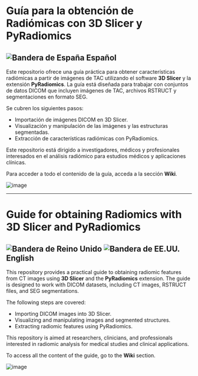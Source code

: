 # Guía para la obtención de Radiómicas con 3D Slicer y PyRadiomics  

## ![Bandera de España](https://upload.wikimedia.org/wikipedia/commons/thumb/9/9a/Flag_of_Spain.svg/20px-Flag_of_Spain.svg.png) **Español**  
Este repositorio ofrece una guía práctica para obtener características radiómicas a partir de imágenes de TAC utilizando el software **3D Slicer** y la extensión **PyRadiomics**. La guía está diseñada para trabajar con conjuntos de datos DICOM que incluyen imágenes de TAC, archivos RSTRUCT y segmentaciones en formato SEG.  

Se cubren los siguientes pasos:  
- Importación de imágenes DICOM en 3D Slicer.  
- Visualización y manipulación de las imágenes y las estructuras segmentadas.  
- Extracción de características radiómicas con PyRadiomics.  

Este repositorio está dirigido a investigadores, médicos y profesionales interesados en el análisis radiómico para estudios médicos y aplicaciones clínicas.  

Para acceder a todo el contenido de la guía, acceda a la sección **Wiki**.

![image](https://github.com/user-attachments/assets/799a8ff5-dce9-4e1d-8a4c-603c490a7cc6)

---

# Guide for obtaining Radiomics with 3D Slicer and PyRadiomics

## ![Bandera de Reino Unido](https://upload.wikimedia.org/wikipedia/en/thumb/a/ae/Flag_of_the_United_Kingdom.svg/20px-Flag_of_the_United_Kingdom.svg.png) ![Bandera de EE.UU.](https://upload.wikimedia.org/wikipedia/commons/thumb/a/a4/Flag_of_the_United_States.svg/20px-Flag_of_the_United_States.svg.png) **English**
This repository provides a practical guide to obtaining radiomic features from CT images using **3D Slicer** and the **PyRadiomics** extension. The guide is designed to work with DICOM datasets, including CT images, RSTRUCT files, and SEG segmentations.  

The following steps are covered:  
- Importing DICOM images into 3D Slicer.  
- Visualizing and manipulating images and segmented structures.  
- Extracting radiomic features using PyRadiomics.  

This repository is aimed at researchers, clinicians, and professionals interested in radiomic analysis for medical studies and clinical applications.  

To access all the content of the guide, go to the **Wiki** section.

![image](https://github.com/user-attachments/assets/28981a70-ea3e-419c-9412-b703a2445667)
